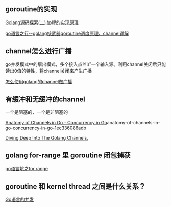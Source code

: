 ## goroutine的实现
[Golang源码探索(二) 协程的实现原理](https://www.cnblogs.com/zkweb/p/7815600.html)

[go语言之行--golang核武器goroutine调度原理、channel详解](https://www.cnblogs.com/wdliu/p/9272220.html)

## channel怎么进行广播
go并发模式中的扇出模式，多个接入点监听一个输入源。利用channel关闭后只能读出0值的特性，将channel关闭来产生广播

[怎么使用golang的channel做广播](https://blog.csdn.net/shenshouer/article/details/53401553)

## 有缓冲和无缓冲的channel
一个是阻塞的，一个是非阻塞的

[Anatomy of Channels in Go - Concurrency in Go](https://medium.com/rungo/)anatomy-of-channels-in-go-concurrency-in-go-1ec336086adb

[Diving Deep Into The Golang Channels.](https://codeburst.io/diving-deep-into-the-golang-channels-549fd4ed21a8)

## golang for-range 里 goroutine 闭包捕获
[go语言坑之for range](https://studygolang.com/articles/9701)

## goroutine 和 kernel thread 之间是什么关系？
[Go语言的并发](https://www.jianshu.com/p/b37fd1317cc9)
